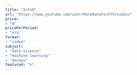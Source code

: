 ```yaml
---
title: "InfoQ"
url: "https://www.youtube.com/user/MarakanaTechTV/videos"
price: 
- "0"
pricePerPeriod: 
- "n/a"
format: 
- "video"
subject: 
- "data science"
- "machine learning"
- "devops"
featured: "n"
---
```

